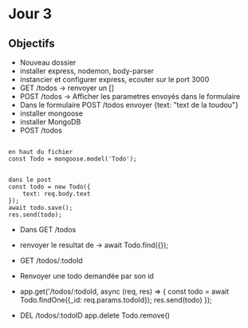 # Jour 3

## Objectifs

* Nouveau dossier
* installer express, nodemon, body-parser
* instancier et configurer express, ecouter sur le port 3000
* GET /todos -> renvoyer un []
* POST /todos -> Afficher les parametres envoyés dans le formulaire
* Dans le formulaire POST /todos envoyer {text: "text de la toudou"}
* installer mongoose
* installer MongoDB
* POST /todos

```

en haut du fichier
const Todo = mongoose.model('Todo');


dans le post
const todo = new Todo({
    text: req.body.text
});
await todo.save();
res.send(todo);
```

* Dans GET /todos
* renvoyer le resultat de -> await Todo.find({});

* GET /todos/:todoId
* Renvoyer une todo demandée par son id
* app.get('/todos/:todoId, async (req, res) => {
    const todo = await Todo.findOne({_id: req.params.todoId});
    res.send(todo)
});

* DEL /todos/:todoID app.delete
    Todo.remove()
